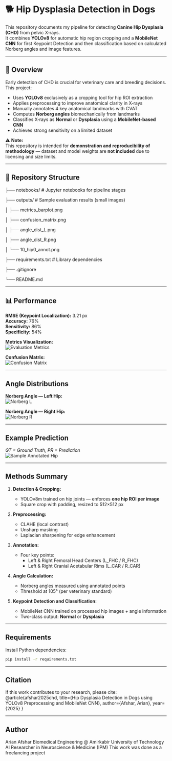 # 🐕 Hip Dysplasia Detection in Dogs

This repository documents my pipeline for detecting **Canine Hip Dysplasia (CHD)** from pelvic X‑rays.  
It combines **YOLOv8** for automatic hip region cropping and a **MobileNet CNN** for first Keypoint Detection and then classification based on calculated Norberg angles and image features.

---

## 📌 Overview

Early detection of CHD is crucial for veterinary care and breeding decisions.  
This project:
- Uses **YOLOv8** exclusively as a cropping tool for hip ROI extraction
- Applies preprocessing to improve anatomical clarity in X‑rays
- Manually annotates 4 key anatomical landmarks with CVAT
- Computes **Norberg angles** biomechanically from landmarks
- Classifies X‑rays as **Normal** or **Dysplasia** using a **MobileNet-based CNN**
- Achieves strong sensitivity on a limited dataset

⚠️ **Note:**  
This repository is intended for **demonstration and reproducibility of methodology** — dataset and model weights are **not included** due to licensing and size limits.

---

## 📂 Repository Structure
├── notebooks/ # Jupyter notebooks for pipeline stages

├── outputs/ # Sample evaluation results (small images)

│ ├── metrics_barplot.png

│ ├── confusion_matrix.png

│ ├── angle_dist_L.png

│ ├── angle_dist_R.png

│ └── 10_hip0_annot.png

├── requirements.txt # Library dependencies

├── .gitignore

└── README.md

---

## 📊 Performance
**RMSE (Keypoint Localization):** 3.21 px  
**Accuracy:** 76%  
**Sensitivity:** 86%  
**Specificity:** 54%

**Metrics Visualization:**  
![Evaluation Metrics](outputs/metrics_barplot.png)  

**Confusion Matrix:**  
![Confusion Matrix](outputs/confusion_matrix.png)  

---

##  Angle Distributions
**Norberg Angle — Left Hip:**  
![Norberg L](outputs/angle_dist_L.png)  

**Norberg Angle — Right Hip:**  
![Norberg R](outputs/angle_dist_R.png)  

---

##  Example Prediction
*GT = Ground Truth, PR = Prediction*  
![Sample Annotated Hip](outputs/10_hip0_annot.png)

---

##  Methods Summary
1. **Detection & Cropping:**
   - YOLOv8m trained on hip joints — enforces **one hip ROI per image**
   - Square crop with padding, resized to 512×512 px  
   
2. **Preprocessing:**
   - CLAHE (local contrast)
   - Unsharp masking
   - Laplacian sharpening for edge enhancement

3. **Annotation:**
   - Four key points:  
     - Left & Right Femoral Head Centers (L_FHC / R_FHC)  
     - Left & Right Cranial Acetabular Rims (L_CAR / R_CAR)

4. **Angle Calculation:**
   - Norberg angles measured using annotated points  
   - Threshold at 105° (per veterinary standard)

5. **Keypoint Detection and Classification:**
   - MobileNet CNN trained on processed hip images + angle information
   - Two-class output: **Normal** or **Dysplasia**

---

##  Requirements
Install Python dependencies:
```bash
pip install -r requirements.txt
```
---

##  Citation
If this work contributes to your research, please cite:
@article{afshar2025chd,
  title={Hip Dysplasia Detection in Dogs using YOLOv8 Preprocessing and MobileNet CNN},
  author={Afshar, Arian},
  year={2025}
}

---

##  Author
Arian Afshar
Biomedical Engineering @ Amirkabir University of Technology
AI Researcher in Neuroscience & Medicine (IPM)
This work was done as a freelancing project



